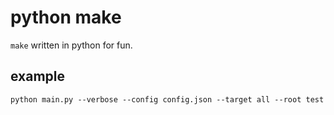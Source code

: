 # python make
`make` written in python for fun.

## example
`python main.py --verbose --config config.json --target all --root test`
